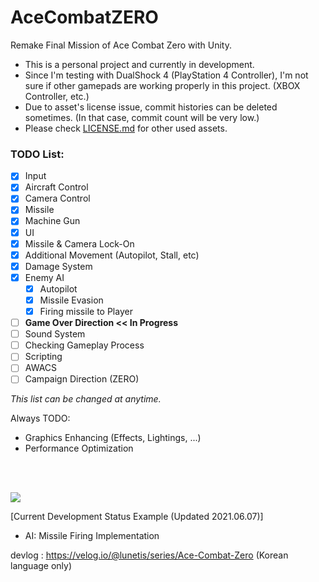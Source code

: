 # AceCombatZERO
Remake Final Mission of Ace Combat Zero with Unity.

* This is a personal project and currently in development.
* Since I'm testing with DualShock 4 (PlayStation 4 Controller), I'm not sure if other gamepads are working properly in this project. (XBOX Controller, etc.)
* Due to asset's license issue, commit histories can be deleted sometimes. (In that case, commit count will be very low.)
* Please check [LICENSE.md](https://github.com/lunetis/AceCombatZERO/blob/main/LICENSE.md) for other used assets.

### TODO List:
- [x] Input
- [x] Aircraft Control
- [x] Camera Control
- [x] Missile
- [x] Machine Gun
- [x] UI
- [x] Missile & Camera Lock-On
- [x] Additional Movement (Autopilot, Stall, etc)
- [x] Damage System
- [x] Enemy AI
  - [x] Autopilot
  - [x] Missile Evasion
  - [x] Firing missile to Player
- [ ] **Game Over Direction  << In Progress**
- [ ] Sound System
- [ ] Checking Gameplay Process
- [ ] Scripting
- [ ] AWACS
- [ ] Campaign Direction (ZERO)

*This list can be changed at anytime.*

Always TODO:
- Graphics Enhancing (Effects, Lightings, ...)
- Performance Optimization

<br>
<br>

![](https://github.com/lunetis/AceCombatZERO/blob/main/0607.gif)

[Current Development Status Example (Updated 2021.06.07)]
- AI: Missile Firing Implementation

devlog : https://velog.io/@lunetis/series/Ace-Combat-Zero (Korean language only)
